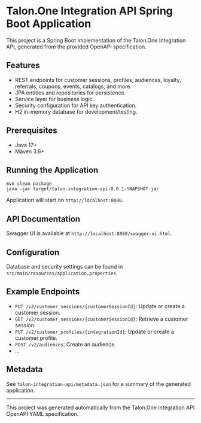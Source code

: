 # Talon.One Integration API Spring Boot Application

This project is a Spring Boot implementation of the Talon.One Integration API, generated from the provided OpenAPI specification.

## Features
- REST endpoints for customer sessions, profiles, audiences, loyalty, referrals, coupons, events, catalogs, and more.
- JPA entities and repositories for persistence.
- Service layer for business logic.
- Security configuration for API key authentication.
- H2 in-memory database for development/testing.

## Prerequisites
- Java 17+
- Maven 3.6+

## Running the Application

```
mvn clean package
java -jar target/talon-integration-api-0.0.1-SNAPSHOT.jar
```

Application will start on `http://localhost:8080`.

## API Documentation

Swagger UI is available at `http://localhost:8080/swagger-ui.html`.

## Configuration

Database and security settings can be found in `src/main/resources/application.properties`.

## Example Endpoints
- `PUT /v2/customer_sessions/{customerSessionId}`: Update or create a customer session.
- `GET /v2/customer_sessions/{customerSessionId}`: Retrieve a customer session.
- `PUT /v2/customer_profiles/{integrationId}`: Update or create a customer profile.
- `POST /v2/audiences`: Create an audience.
- ...

## Metadata
See `talon-integration-api/metadata.json` for a summary of the generated application.

---

This project was generated automatically from the Talon.One Integration API OpenAPI YAML specification.

